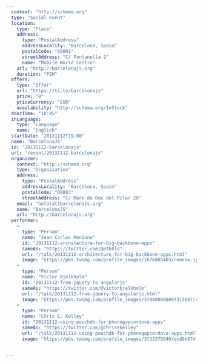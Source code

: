 ```yaml
---
  context: "http://schema.org"
  type: "Social event"
  location: 
    type: "Place"
    address: 
      type: "PostalAddress"
      addressLocality: "Barcelona, Spain"
      postalCode: "08001"
      streetAddress: "C/ Fontanella 2"
      name: "Mobile World Centre"
    url: "http://barcelonajs.org"
    duration: "P2H"
  offers: 
    type: "Offer"
    url: "https://ti.to/barcelonajs"
    price: "0"
    priceCurrency: "EUR"
    availability: "http://schema.org/InStock"
  doorTime: "18:45"
  inLanguage: 
    type: "Language"
    name: "English"
  startDate: "20131112T19:00"
  name: "BarcelonaJS"
  id: "20131112-barcelonajs"
  url: "/event/20131112-barcelonajs"
  organizer: 
    context: "http://schema.org"
    type: "Organization"
    address: 
      type: "PostalAddress"
      addressLocality: "Barcelona, Spain"
      postalCode: "08003"
      streetAddress: "C/ Mare de Deu del Pilar 20"
    email: "hola(at)barcelonajs.org"
    name: "BarcelonaJS"
    url: "http://barcelonajs.org"
  performer: 
    - 
      type: "Person"
      name: "Jean Carlos Meninno"
      id: "20131112-architecture-for-big-backbone-apps"
      sameAs: "https://twitter.com/@eth0lo"
      url: "/talk/20131112-architecture-for-big-backbone-apps.html"
      image: "https://pbs.twimg.com/profile_images/1676805403/remeow.jpg"
    - 
      type: "Person"
      name: "Victor Bjelkholm"
      id: "20131112-from-jquery-to-angularjs"
      sameAs: "https://twitter.com/@victorbjelkholm"
      url: "/talk/20131112-from-jquery-to-angularjs.html"
      image: "https://pbs.twimg.com/profile_images/378800000087315087/e5a78bb2b5c3051fdffed458ff6d7e9b.jpeg"
    - 
      type: "Person"
      name: "Chris E. Kelley"
      id: "20131112-using-pouchdb-for-phonegapcordova-apps"
      sameAs: "https://twitter.com/@chrisekelley"
      url: "/talk/20131112-using-pouchdb-for-phonegapcordova-apps.html"
      image: "https://pbs.twimg.com/profile_images/3723375940/ecd9b674f9922a2a4a08263c527362e4.jpeg"


---
```

